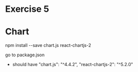 # Exercise 5




# Chart
npm install --save chart.js react-chartjs-2

go to package.json
- should have 
"chart.js": "^4.4.2",
"react-chartjs-2": "^5.2.0"

